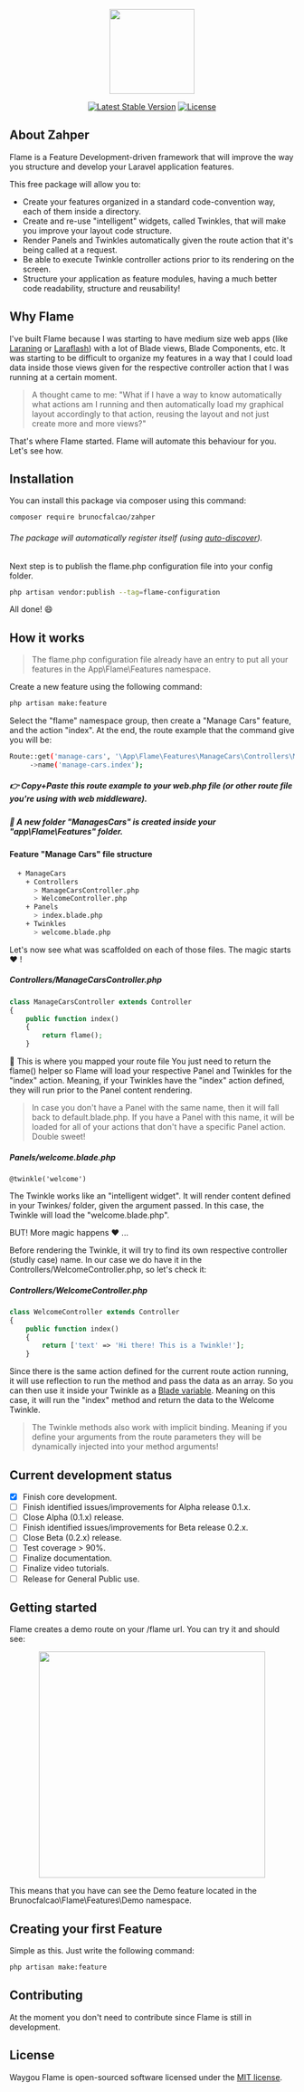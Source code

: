 <p align="center"><img src="https://assets.waygou.com/zahper-github-header.jpg" width="150"></p>

<p align="center">
<a href="https://packagist.org/packages/brunocfalcao/zahper"><img src="https://poser.pugx.org/brunocfalcao/zahper/v/stable.svg" alt="Latest Stable Version"></a>
<a href="https://packagist.org/packages/brunocfalcao/zahper"><img src="https://poser.pugx.org/brunocfalcao/zahper/license.svg" alt="License"></a>
</p>

## About Zahper

Flame is a Feature Development-driven framework that will improve the way you structure and
develop your Laravel application features.

This free package will allow you to:
* Create your features organized in a standard code-convention way, each of them inside a directory.
* Create and re-use "intelligent" widgets, called Twinkles, that will make you improve your layout code structure.
* Render Panels and Twinkles automatically given the route action that it's being called at a request.
* Be able to execute Twinkle controller actions prior to its rendering on the screen.
* Structure your application as feature modules, having a much better code readability, structure and reusability!

## Why Flame

I've built Flame because I was starting to have medium size web apps (like [Laraning](https://www.laraning.com) or [Laraflash](https://www.laraflash.com)) with a lot of Blade views, Blade Components, etc.
It was starting to be difficult to organize my features in a way that I could load data inside those views given for the respective controller action that I was running at a certain moment.

> A thought came to me: "What if I have a way to know automatically what actions am I running and then automatically load my graphical
layout accordingly to that action, reusing the layout and not just create more and more views?"

That's where Flame started. Flame will automate this behaviour for you. Let's see how.

## Installation

You can install this package via composer using this command:

```bash
composer require brunocfalcao/zahper
```

###### The package will automatically register itself (using [auto-discover](https://laravel-news.com/package-auto-discovery)).

Next step is to publish the flame.php configuration file into your config folder.

```bash
php artisan vendor:publish --tag=flame-configuration
```

All done! :smile:

## How it works

> The flame.php configuration file already have an entry to put all your features in the App\Flame\Features namespace.

Create a new feature using the following command:

```bash
php artisan make:feature
```

Select the "flame" namespace group, then create a "Manage Cars" feature, and the action "index".
At the end, the route example that the command give you will be:

```bash
Route::get('manage-cars', '\App\Flame\Features\ManageCars\Controllers\ManageCarsController@index')
     ->name('manage-cars.index');
```

##### :point_right: Copy+Paste this route example to your web.php file (or other route file you're using with web middleware).

##### :floppy_disk: A new folder "ManagesCars" is created inside your "app\Flame\Features" folder.

#### Feature "Manage Cars" file structure

```bash
  + ManageCars
    + Controllers
      > ManageCarsController.php
      > WelcomeController.php
    + Panels
      > index.blade.php
    + Twinkles
      > welcome.blade.php
```

Let's now see what was scaffolded on each of those files. The magic starts :heart: !

##### Controllers/ManageCarsController.php

```php
class ManageCarsController extends Controller
{
    public function index()
    {
        return flame();
    }
```

 :tada: This is where you mapped your route file You just need to return the flame() helper so Flame will load your respective
Panel and Twinkles for the "index" action. Meaning, if your Twinkles have the "index" action defined, they will run prior
to the Panel content rendering.

> In case you don't have a Panel with the same name, then it will fall back to default.blade.php. If you have a Panel with this name, it will be loaded for all of your actions that don't have a specific Panel action. Double sweet!

##### Panels/welcome.blade.php

```blade
@twinkle('welcome')
```

The Twinkle works like an "intelligent widget". It will render content defined in your Twinkes/ folder, given the argument passed.
In this case, the Twinkle will load the "welcome.blade.php".

BUT! More magic happens :heart: ...

Before rendering the Twinkle, it will try to find its own respective controller (studly case) name. In our case we do have it
in the Controllers/WelcomeController.php, so let's check it:

##### Controllers/WelcomeController.php

```php
class WelcomeController extends Controller
{
    public function index()
    {
        return ['text' => 'Hi there! This is a Twinkle!'];
    }
```

Since there is the same action defined for the current route action running, it will use reflection to run the method and
pass the data as an array. So you can then use it inside your Twinkle as a [Blade variable](https://laravel.com/docs/5.7/blade#displaying-data).
Meaning on this case, it will run the "index" method and return the data to the Welcome Twinkle.

> The Twinkle methods also work with implicit binding. Meaning if you define your arguments from the route parameters they will be
dynamically injected into your method arguments!

## Current development status
- [x] Finish core development.
- [ ] Finish identified issues/improvements for Alpha release 0.1.x.
- [ ] Close Alpha (0.1.x) release.
- [ ] Finish identified issues/improvements for Beta release 0.2.x.
- [ ] Close Beta (0.2.x) release.
- [ ] Test coverage > 90%.
- [ ] Finalize documentation.
- [ ] Finalize video tutorials.
- [ ] Release for General Public use.

## Getting started

Flame creates a demo route on your /flame url. You can try it and should see:
<p align="center"><img src="https://flame.brunofalcao.me/assets/github/preview.jpg" width="400"></p>

This means that you have can see the Demo feature located in the Brunocfalcao\Flame\Features\Demo namespace.

## Creating your first Feature

Simple as this. Just write the following command:

```bash
php artisan make:feature
```

## Contributing

At the moment you don't need to contribute since Flame is still in development.

## License

Waygou Flame is open-sourced software licensed under the [MIT license](https://opensource.org/licenses/MIT).
